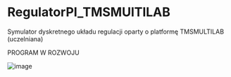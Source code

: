 # RegulatorPI_TMSMUlTILAB
 Symulator dyskretnego układu regulacji oparty o platformę TMSMULTILAB (uczelniana) 

PROGRAM W ROZWOJU



![image](https://user-images.githubusercontent.com/55860432/166343191-cdb01768-3f19-40f9-b0eb-5af3fa9c6b84.png)
